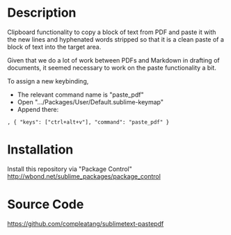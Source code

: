 # Description

Clipboard functionality to copy a block of text from PDF and paste it with the new lines and hyphenated words stripped so that it is a clean paste of a block of text into the target area. 

Given that we do a lot of work between PDFs and Markdown in drafting of documents, it seemed necessary to work on the paste functionality a bit. 

To assign a new keybinding,

* The relevant command name is "paste_pdf"
* Open ".../Packages/User/Default.sublime-keymap"
* Append there:

```
, { "keys": ["ctrl+alt+v"], "command": "paste_pdf" }
```

# Installation

Install this repository via "Package Control" http://wbond.net/sublime_packages/package_control

# Source Code

https://github.com/compleatang/sublimetext-pastepdf